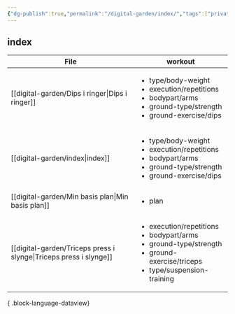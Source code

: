```yaml
---
{"dg-publish":true,"permalink":"/digital-garden/index/","tags":["private","digital-garden"]}
---
```


## index

| File                                                                 | workout                                                                                                                                                     |
| -------------------------------------------------------------------- | ----------------------------------------------------------------------------------------------------------------------------------------------------------- |
| [[digital-garden/Dips i ringer\|Dips i ringer]]                   | <ul><li>type/body-weight</li><li>execution/repetitions</li><li>bodypart/arms</li><li>ground-type/strength</li><li>ground-exercise/dips</li></ul>            |
| [[digital-garden/index\|index]]                                   | <ul><li>type/body-weight</li><li>execution/repetitions</li><li>bodypart/arms</li><li>ground-type/strength</li><li>ground-exercise/dips</li></ul>            |
| [[digital-garden/Min basis plan\|Min basis plan]]                 | <ul><li>plan</li></ul>                                                                                                                                      |
| [[digital-garden/Triceps press i slynge\|Triceps press i slynge]] | <ul><li>execution/repetitions</li><li>bodypart/arms</li><li>ground-type/strength</li><li>ground-exercise/triceps</li><li>type/suspension-training</li></ul> |

{ .block-language-dataview}